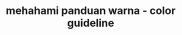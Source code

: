 ---
date:  ""
draft: false
title: "mehahami panduan warna - color guideline"
short: "penataan"
thumb:
    image: "cover.jpg"
    anima: ""
    video: ""
layout: ""
weight: 14
lister: 4
format:
    media: "article"
    model: ""
    datum:
        data: ""
require:
    - prop: ""
      name: ""
      icon: ""
      desc: ""
metadata:
    index: false
    thumb: "cover.jpg"
    group: []
    author: ["Al Muhdil Karim"]
description: "Pembuatan acuan warna untuk membantu perancangan desain laman."
---